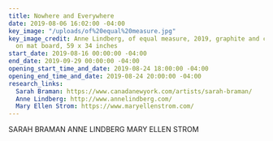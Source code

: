 ```yaml
---
title: Nowhere and Everywhere
date: 2019-08-06 16:02:00 -04:00
key_image: "/uploads/of%20equal%20measure.jpg"
key_image_credit: Anne Lindberg, of equal measure, 2019, graphite and colored pencil
  on mat board, 59 x 34 inches
start_date: 2019-08-16 00:00:00 -04:00
end_date: 2019-09-29 00:00:00 -04:00
opening_start_time_and_date: 2019-08-24 18:00:00 -04:00
opening_end_time_and_date: 2019-08-24 20:00:00 -04:00
research_links:
  Sarah Braman: https://www.canadanewyork.com/artists/sarah-braman/
  Anne Lindberg: http://www.annelindberg.com/
  Mary Ellen Strom: https://www.maryellenstrom.com/
---
```


SARAH BRAMAN
ANNE LINDBERG
MARY ELLEN STROM

